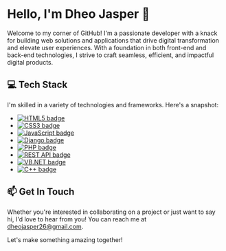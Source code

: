 # Hello, I'm Dheo Jasper 👋

Welcome to my corner of GitHub! I'm a passionate developer with a knack for building web solutions and applications that drive digital transformation and elevate user experiences. With a foundation in both front-end and back-end technologies, I strive to craft seamless, efficient, and impactful digital products.

## 💻 Tech Stack

I'm skilled in a variety of technologies and frameworks. Here's a snapshot:

- <a href="https://developer.mozilla.org/en-US/docs/Web/HTML"><img src="https://img.shields.io/badge/HTML5-E34F26?style=for-the-badge&logo=html5&logoColor=white" alt="HTML5 badge" /></a>
- <a href="https://developer.mozilla.org/en-US/docs/Web/CSS"><img src="https://img.shields.io/badge/CSS3-1572B6?style=for-the-badge&logo=css3&logoColor=white" alt="CSS3 badge" /></a>
- <a href="https://developer.mozilla.org/en-US/docs/Web/JavaScript"><img src="https://img.shields.io/badge/JavaScript-F7DF1E?style=for-the-badge&logo=javascript&logoColor=black" alt="JavaScript badge" /></a>
- <a href="https://www.djangoproject.com/"><img src="https://img.shields.io/badge/Django-092E20?style=for-the-badge&logo=django&logoColor=white" alt="Django badge" /></a>
- <a href="https://www.php.net/"><img src="https://img.shields.io/badge/PHP-777BB4?style=for-the-badge&logo=php&logoColor=white" alt="PHP badge" /></a>
- <a href="https://restfulapi.net/"><img src="https://img.shields.io/badge/REST_API-333333?style=for-the-badge&logo=rest&logoColor=white" alt="REST API badge" /></a>
- <a href="https://docs.microsoft.com/en-us/dotnet/visual-basic/"><img src="https://img.shields.io/badge/VB.NET-0078D4?style=for-the-badge&logo=.net&logoColor=white" alt="VB.NET badge" /></a>
- <a href="https://www.cplusplus.com/"><img src="https://img.shields.io/badge/C++-00599C?style=for-the-badge&logo=cplusplus&logoColor=white" alt="C++ badge" /></a>


## 📫 Get In Touch

Whether you're interested in collaborating on a project or just want to say hi, I'd love to hear from you! You can reach me at <a href="mailto:dheojasper26@gmail.com">dheojasper26@gmail.com</a>.

Let's make something amazing together!
